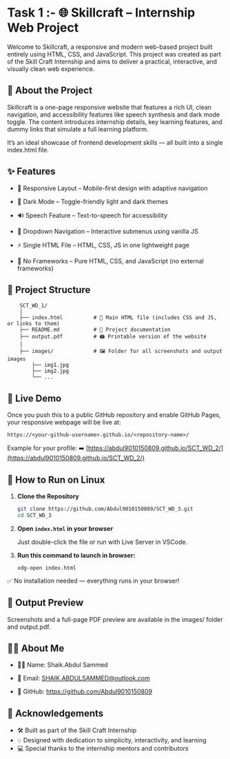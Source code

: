 
# Task 1 :- 🌐 Skillcraft – Internship Web Project

Welcome to Skillcraft, a responsive and modern web-based project built entirely using HTML, CSS, and JavaScript. This project was created as part of the Skill Craft Internship and aims to deliver a practical, interactive, and visually clean web experience.

## 📖 About the Project

Skillcraft is a one-page responsive website that features a rich UI, clean navigation, and accessibility features like speech synthesis and dark mode toggle. The content introduces internship details, key learning features, and dummy links that simulate a full learning platform.

It’s an ideal showcase of frontend development skills — all built into a single index.html file.

## ✨ Features

   * 📱 Responsive Layout – Mobile-first design with adaptive navigation

   * 🌙 Dark Mode – Toggle-friendly light and dark themes

   * 🔊 Speech Feature – Text-to-speech for accessibility

   * 📂 Dropdown Navigation – Interactive submenus using vanilla JS

   * ⚡ Single HTML File – HTML, CSS, JS in one lightweight page

   * 🎯 No Frameworks – Pure HTML, CSS, and JavaScript (no external frameworks)

## 📁 Project Structure

```
	SCT_WD_1/
	│
	├── index.html          # 🧱 Main HTML file (includes CSS and JS, or links to them)
	├── README.md           # 📘 Project documentation
	├── output.pdf          # 🖨️ Printable version of the website
	│
	├── images/             # 🖼️ Folder for all screenshots and output images
	    ├── img1.jpg
	    ├── img2.jpg
	    └── ...

```

## 🚀 Live Demo

Once you push this to a public GitHub repository and enable GitHub Pages, your responsive webpage will be live at:

```
https://<your-github-username>.github.io/<repository-name>/
```

Example for your profile:
➡️ [https://abdul9010150809.github.io/SCT_WD_2/](https://abdul9010150809.github.io/SCT_WD_2/)


## 🚀 How to Run on Linux

1. **Clone the Repository**

   ```bash
   git clone https://github.com/Abdul9010150809/SCT_WD_3.git
   cd SCT_WD_3
   ```

2. **Open `index.html` in your browser**

   Just double-click the file or run with Live Server in VSCode.
   
3. **Run this command to launch in browser:**
	
	```
	xdg-open index.html
	```
	
✅ No installation needed — everything runs in your browser!

## 📸 Output Preview

Screenshots and a full-page PDF preview are available in the images/ folder and output.pdf.

## 🙋‍♂️ About Me

   * 🧑‍💻 Name: Shaik.Abdul Sammed
   
   * 📧 Email: SHAIK.ABDULSAMMED@outlook.com
   
   * 🔗 GitHub: https://github.com/Abdul9010150809

## 🙏 Acknowledgements

* 🛠️ Built as part of the Skill Craft Internship
* 💡 Designed with dedication to simplicity, interactivity, and learning
* 💻 Special thanks to the internship mentors and contributors



